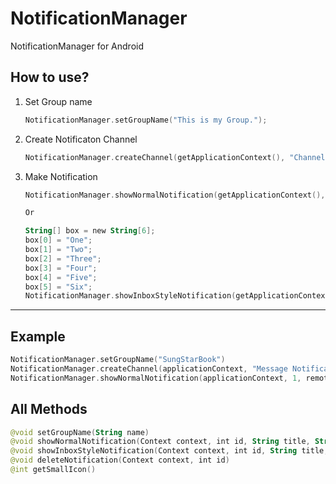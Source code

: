 # NotificationManager
NotificationManager for Android

## How to use?
1. Set Group name
   ``` kotlin
   NotificationManager.setGroupName("This is my Group.");
   ```

2. Create Notificaton Channel
   ``` kotlin
   NotificationManager.createChannel(getApplicationContext(), "Channel Name", "Channal Description");
   ```
   
3. Make Notification
   ``` kotlin
   NotificationManager.showNormalNotification(getApplicationContext(), 1, "Title", "Normal Notification");

   Or
   
   String[] box = new String[6];
   box[0] = "One";
   box[1] = "Two";
   box[2] = "Three";
   box[3] = "Four";
   box[4] = "Five";
   box[5] = "Six";
   NotificationManager.showInboxStyleNotification(getApplicationContext(), 2, "Title", "InBoxStyle Notification", box);
   ```
   
<hr/>

## Example
``` kotlin
NotificationManager.setGroupName("SungStarBook")
NotificationManager.createChannel(applicationContext, "Message Notification", "SungStarBook Message Notification")
NotificationManager.showNormalNotification(applicationContext, 1, remoteMessage!!.data["title"]!!, remoteMessage.data["message"]!!)
```

## All Methods
``` kotlin
@void setGroupName(String name)
@void showNormalNotification(Context context, int id, String title, String content)
@void showInboxStyleNotification(Context context, int id, String title, String content, String[] boxText)
@void deleteNotification(Context context, int id)
@int getSmallIcon()
```
